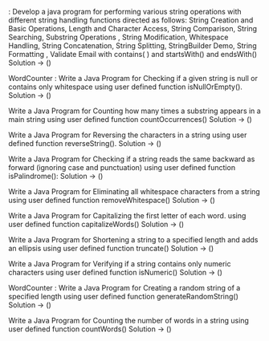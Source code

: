 : Develop a java program for performing various string operations with different string
handling functions directed as follows:
String Creation and Basic Operations, Length and Character Access, String Comparison, String
Searching, Substring Operations , String Modification, Whitespace Handling, String Concatenation,
String Splitting, StringBuilder Demo, String Formatting , Validate Email with contains( ) and
startsWith() and endsWith()
Solution -> ()


WordCounter : Write a Java Program for Checking if a given string is null or contains only whitespace using user
defined function isNullOrEmpty().
Solution ->  ()


Write a Java Program for Counting how many times a substring appears in a main string
using user defined function countOccurrences()
Solution ->  ()


Write a Java Program for Reversing the characters in a string using user defined function
reverseString().
Solution ->  ()


 Write a Java Program for Checking if a string reads the same backward as forward (ignoring case
and punctuation) using user defined function isPalindrome():
Solution ->  ()


Write a Java Program for Eliminating all whitespace characters from a string using user defined
function removeWhitespace()
Solution ->  ()


Write a Java Program for Capitalizing the first letter of each word. using user defined function
capitalizeWords()
Solution ->  ()


Write a Java Program for Shortening a string to a specified length and adds an ellipsis using user
defined function truncate()
Solution ->  ()


Write a Java Program for Verifying if a string contains only numeric characters using user defined
function isNumeric()
Solution ->  ()


WordCounter : Write a Java Program for Creating a random string of a specified length using user defined
function generateRandomString()
Solution ->  ()


Write a Java Program for Counting the number of words in a string using user defined function
countWords()
Solution ->  ()


